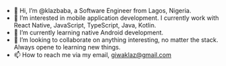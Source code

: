 - 👋 Hi, I’m @klazbaba, a Software Engineer from Lagos, Nigeria.
- 👀 I’m interested in mobile application development. I currently work with React Native, JavaScript, TypeScript, Java, Kotlin.
- 🌱 I’m currently learning native Android development.
- 💞️ I’m looking to collaborate on anything interesting, no matter the stack. Always opene to learning new things.
- 📫 How to reach me via my email, giwaklaz@gmail.com

<!---
klazbaba/klazbaba is a ✨ special ✨ repository because its `README.md` (this file) appears on your GitHub profile.
You can click the Preview link to take a look at your changes.
--->
